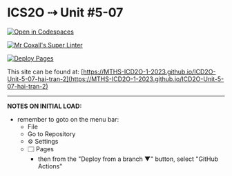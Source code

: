 # ICS2O ⇢ Unit #5-07

[![Open in Codespaces](https://classroom.github.com/assets/launch-codespace-7f7980b617ed060a017424585567c406b6ee15c891e84e1186181d67ecf80aa0.svg)](https://classroom.github.com/open-in-codespaces?assignment_repo_id=15024645)

[![Mr Coxall's Super Linter](https://github.com/MTHS-ICD2O-1-2023/ICD2O-Unit-5-07-hai-tran-2/workflows/Mr%20Coxall's%20Super%20Linter/badge.svg)](https://github.com/MTHS-ICD2O-1-2023/ICD2O-Unit-5-07-hai-tran-2/actions)

[![Deploy Pages](https://github.com/MTHS-ICD2O-1-2023/ICD2O-Unit-5-07-hai-tran-2/workflows/Deploy%20Pages/badge.svg)](https://github.com/MTHS-ICD2O-1-2023/ICD2O-Unit-5-07-hai-tran-2/actions)

This site can be found at: [https://MTHS-ICD2O-1-2023.github.io/ICD2O-Unit-5-07-hai-tran-2](https://MTHS-ICD2O-1-2023.github.io/ICD2O-Unit-5-07-hai-tran-2)

---

**NOTES ON INITIAL LOAD:**
- remember to goto on the menu bar:
  - File
  - Go to Repository
  - ⚙ Settings
  - 🗔 Pages
    - then from the "Deploy from a branch ▼" button, select "GitHub Actions"
